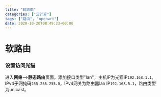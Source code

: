 ```yaml
---
title: "软路由"
categories: ["云计算"]
tags: ["路由", "openwrt"]
date: 2020-10-20T08:49:23+00:00
---
```


# 软路由

### 设置访问光猫

进入**网络**-->**静态路由**页面，添加接口类型"lan"，主机IP为光猫IP`192.168.1.1`，IPv4子网掩码`255.255.255.0`，IPv4网关为路由器lan IP`192.168.5.1`，路由类型为unicast。


